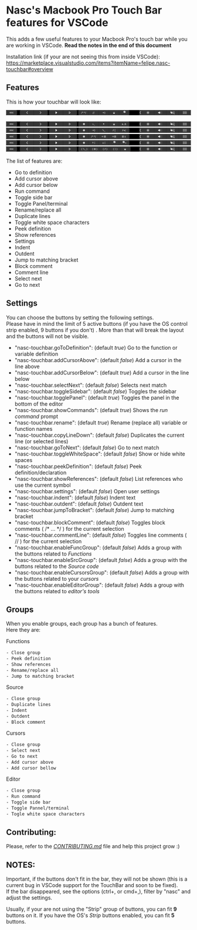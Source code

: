 # Nasc's Macbook Pro Touch Bar features for VSCode

This adds a few useful features to your Macbook Pro's touch bar while you are working in VSCode.
**Read the notes in the end of this document**

Installation link (if your are not seeing this from inside VSCode): https://marketplace.visualstudio.com/items?itemName=felipe.nasc-touchbar#overview

## Features

This is how your touchbar will look like:

![Touchbar visualization](images/nasc-macbook-pro-vscode-touch-bar.png)

![Touchbar visualization](images/editor-group.png)
![Touchbar visualization](images/functions-group.png)
![Touchbar visualization](images/source-group.png)
![Touchbar visualization](images/cursors-group.png)
![Touchbar visualization](images/tools-groups.png)

The list of features are:

- Go to definition
- Add cursor above
- Add cursor below
- Run command
- Toggle side bar
- Toggle Panel/terminal
- Rename/replace all
- Duplicate lines
- Toggle white space characters
- Peek definition
- Show references
- Settings
- Indent
- Outdent
- Jump to matching bracket
- Block comment
- Comment line
- Select next
- Go to next

## Settings

You can choose the buttons by setting the following settings.  
Please have in mind the limit of 5 active buttons (if you have the OS control strip enabled, 9 buttons if you don't) . More than that will break the layout and the buttons will not be visible.

- "nasc-touchbar.goToDefinition": (default _true_) Go to the function or variable definition
- "nasc-touchbar.addCursorAbove": (default _false_) Add a cursor in the line above
- "nasc-touchbar.addCursorBelow": (default _true_) Add a cursor in the line below
- "nasc-touchbar.selectNext": (default _false_) Selects next match 
- "nasc-touchbar.toggleSidebar": (default _false_) Toggles the sidebar
- "nasc-touchbar.togglePanel": (default _true_) Toggles the panel in the bottom of the editor
- "nasc-touchbar.showCommands": (default _true_) Shows the _run command_ prompt
- "nasc-touchbar.rename": (default _true_) Rename (replace all) variable or function names
- "nasc-touchbar.copyLineDown": (default _false_) Duplicates the current line (or selected lines) 
- "nasc-touchbar.goToNext": (default _false_) Go to next match
- "nasc-touchbar.toggleWhiteSpace": (default _false_) Show or hide white spaces
- "nasc-touchbar.peekDefinition": (default _false_) Peek definition/declaration
- "nasc-touchbar.showReferences": (default _false_) List references who use the current symbol
- "nasc-touchbar.settings": (default _false_) Open user settings
- "nasc-touchbar.indent": (default _false_) Indent text
- "nasc-touchbar.outdent": (default _false_) Outdent text
- "nasc-touchbar.jumpToBracket": (default _false_) Jump to matching bracket
- "nasc-touchbar.blockComment": (default _false_) Toggles block comments ( /* ... */ ) for the current selection
- "nasc-touchbar.commentLine": (default _false_) Toggles line comments ( // ) for the current selection
- "nasc-touchbar.enableFuncGroup": (default _false_) Adds a group with the buttons related to _Functions_
- "nasc-touchbar.enableSrcGroup": (default _false_)  Adds a group with the buttons related to the _Source code_
- "nasc-touchbar.enableCursorsGroup": (default _false_)  Adds a group with the buttons related to your _cursors_
- "nasc-touchbar.enableEditorGroup": (default _false_)  Adds a group with the buttons related to _editor's tools_

## Groups

When you enable groups, each group has a bunch of features.  
Here they are:

Functions

    - Close group
    - Peek definition
    - Show references
    - Rename/replace all
    - Jump to matching bracket

Source

    - Close group
    - Duplicate lines
    - Indent
    - Outdent
    - Block comment

Cursors

    - Close group
    - Select next
    - Go to next
    - Add cursor above
    - Add cursor bellow

Editor

    - Close group
    - Run command
    - Toggle side bar
    - Toggle Pannel/terminal
    - Togle white space characters

## Contributing:

Please, refer to the [_CONTRIBUTING.md_](https://github.com/NascHQ/nasc-vscode-mac-touchbar/blob/master/CONTRIBUTING.md) file and help this project grow :)

## NOTES:

Important, if the buttons don't fit in the bar, they will not be shown (this is a current bug in VSCode support for the TouchBar and soon to be fixed).  
If the bar disappeared, see the options (ctrl+, or cmd+,), filter by "nasc" and adjust the settings.

Usually, if your are not using the "Strip" group of buttons, you can fit **9** buttons on it. If you have the OS's _Strip_ buttons enabled, you can fit **5** buttons.


